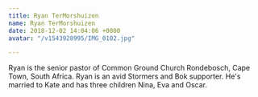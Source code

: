 ```yaml
---
title: Ryan TerMorshuizen
name: Ryan TerMorshuizen
date: 2018-12-02 14:04:06 +0000
avatar: "/v1543928995/IMG_0102.jpg"

---
```

Ryan is the senior pastor of Common Ground Church Rondebosch, Cape Town, South Africa. Ryan is an avid Stormers and Bok supporter. He's married to Kate and has three children Nina, Eva and Oscar.